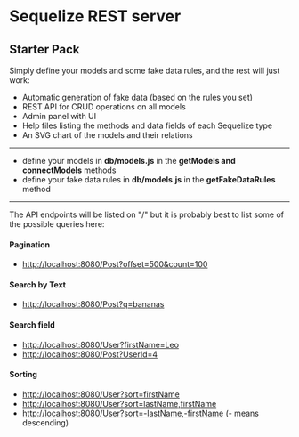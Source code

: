# Sequelize REST server

## Starter Pack

Simply define your models and some fake data rules, and the rest will just work:

- Automatic generation of fake data (based on the rules you set)
- REST API for CRUD operations on all models
- Admin panel with UI
- Help files listing the methods and data fields of each Sequelize type
- An SVG chart of the models and their relations

---

- define your models in **db/models.js** in the **getModels and connectModels** methods
- define your fake data rules in **db/models.js** in the **getFakeDataRules** method

---

The API endpoints will be listed on "/" but it is probably best to list some of the possible queries here:

#### Pagination

- <http://localhost:8080/Post?offset=500&count=100>

#### Search by Text

- <http://localhost:8080/Post?q=bananas>

#### Search field

- <http://localhost:8080/User?firstName=Leo>
- <http://localhost:8080/Post?UserId=4>

#### Sorting

- <http://localhost:8080/User?sort=firstName>
- <http://localhost:8080/User?sort=lastName,firstName>
- <http://localhost:8080/User?sort=-lastName,-firstName> (- means descending)
